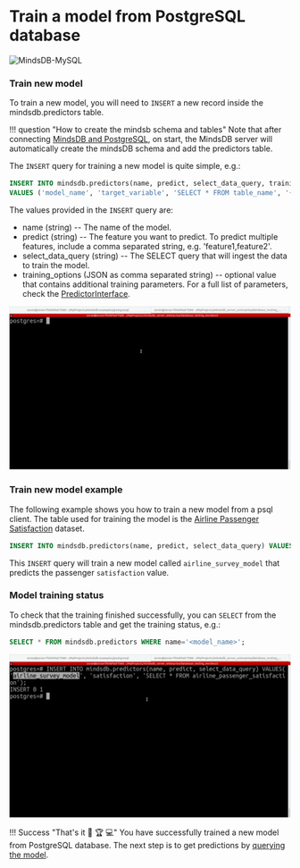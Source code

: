 # Train a model from PostgreSQL database

![MindsDB-MySQL](/assets/databases/mdb-postgres.png)

### Train new model

To train a new model, you will need to `INSERT` a new record inside the mindsdb.predictors table.

!!! question "How to create the mindsb schema and tables"
    Note that after connecting [MindsDB and PostgreSQL](/datasources/postgresql/#psql-client), on start, the MindsDB server will automatically create the mindsDB schema and add the predictors table.

The `INSERT` query for training a new model is quite simple, e.g.:

```sql
INSERT INTO mindsdb.predictors(name, predict, select_data_query, training_options)
VALUES ('model_name', 'target_variable', 'SELECT * FROM table_name', '{"additional_training_params:value"}');
```
The values provided in the `INSERT` query are:

* name (string) -- The name of the model.
* predict (string) --  The feature you want to predict. To predict multiple features, include a comma separated string, e.g. 'feature1,feature2'.
* select_data_query (string) -- The SELECT query that will ingest the data to train the model.
* training_options (JSON as comma separated string) -- optional value that contains additional training parameters. For a full list of parameters, check the [PredictorInterface](/PredictorInterface/#learn).

![Train model from psql client](/assets/predictors/postgresql-insert.gif)

### Train new model example

The following example shows you how to train a new model from a psql client. The table used for training the model is the [Airline Passenger Satisfaction](https://www.kaggle.com/teejmahal20/airline-passenger-satisfaction) dataset.

```sql
INSERT INTO mindsdb.predictors(name, predict, select_data_query) VALUES('airline_survey_model', 'satisfaction', 'SELECT * FROM airline_passenger_satisfaction');
```
This `INSERT` query will train a new model called `airline_survey_model` that predicts the passenger `satisfaction` value.

### Model training status

To check that the training finished successfully, you can `SELECT` from the mindsdb.predictors table and get the training status, e.g.:

```sql
SELECT * FROM mindsdb.predictors WHERE name='<model_name>';
```

![Training model status](/assets/predictors/postgresql-status.gif)

!!! Success "That's it :tada: :trophy:  :computer:"
    You have successfully trained a new model from  PostgreSQL database. The next step is to get predictions by [querying the model](/model/query/postgresql/).

